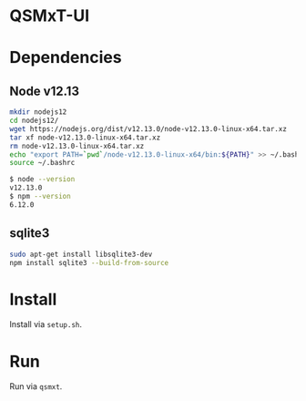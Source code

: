 # QSMxT-UI

# Dependencies

## Node v12.13

```bash
mkdir nodejs12
cd nodejs12/
wget https://nodejs.org/dist/v12.13.0/node-v12.13.0-linux-x64.tar.xz
tar xf node-v12.13.0-linux-x64.tar.xz
rm node-v12.13.0-linux-x64.tar.xz
echo "export PATH=`pwd`/node-v12.13.0-linux-x64/bin:${PATH}" >> ~/.bashrc
source ~/.bashrc
```
```bash
$ node --version
v12.13.0
$ npm --version
6.12.0
```

## sqlite3

```bash
sudo apt-get install libsqlite3-dev
npm install sqlite3 --build-from-source
```

# Install

Install via `setup.sh`.

# Run

Run via `qsmxt`.


